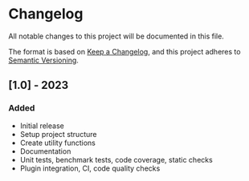 # Changelog

All notable changes to this project will be documented in this file.

The format is based on [Keep a Changelog](https://keepachangelog.com/en/1.0.0/), and this project adheres to [Semantic Versioning](https://semver.org/spec/v2.0.0.html).

## [1.0] - 2023

### Added

- Initial release
- Setup project structure
- Create utility functions
- Documentation
- Unit tests, benchmark tests, code coverage, static checks
- Plugin integration, CI, code quality checks

